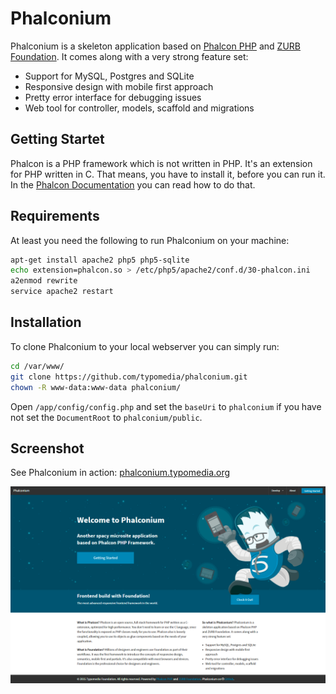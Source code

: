 # Phalconium

Phalconium is a skeleton application based on [Phalcon PHP](http://phalconphp.com/) and [ZURB Foundation](http://foundation.zurb.com/). It comes along with a very strong feature set:

* Support for MySQL, Postgres and SQLite
* Responsive design with mobile first approach
* Pretty error interface for debugging issues
* Web tool for controller, models, scaffold and migrations

## Getting Startet

Phalcon is a PHP framework which is not written in PHP. It's an extension for PHP written in C. That means, you have to install it, before you can run it. In the [Phalcon Documentation](http://docs.phalconphp.com/en/latest/reference/install.html) you can read how to do that.

## Requirements

At least you need the following to run Phalconium on your machine:

```sh
apt-get install apache2 php5 php5-sqlite
echo extension=phalcon.so > /etc/php5/apache2/conf.d/30-phalcon.ini
a2enmod rewrite
service apache2 restart
```
## Installation

To clone Phalconium to your local webserver you can simply run:

```sh
cd /var/www/
git clone https://github.com/typomedia/phalconium.git
chown -R www-data:www-data phalconium/
```

Open `/app/config/config.php` and set the `baseUri` to `phalconium` if you have not set the `DocumentRoot` to `phalconium/public`.

## Screenshot

See Phalconium in action: [phalconium.typomedia.org](http://phalconium.typomedia.org/)

![Screenshot](https://raw.githubusercontent.com/typomedia/phalconium/master/screenshot.png "Phalconium Screenshot")
